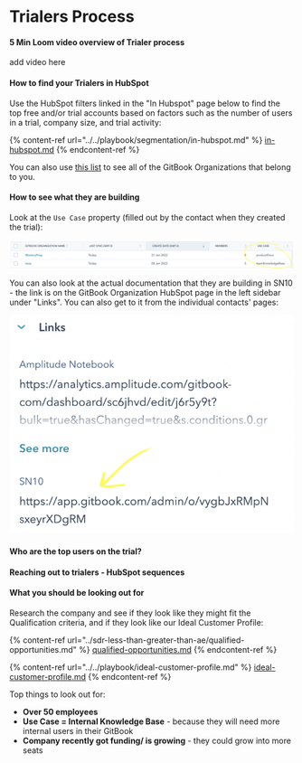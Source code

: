 # Trialers Process

#### 5 Min Loom video overview of Trialer process

add video here

#### How to find your Trialers in HubSpot

Use the HubSpot filters linked in the "In Hubspot" page below to find the top free and/or trial accounts based on factors such as the number of users in a trial, company size, and trial activity:

{% content-ref url="../../playbook/segmentation/in-hubspot.md" %}
[in-hubspot.md](../../playbook/segmentation/in-hubspot.md)
{% endcontent-ref %}

You can also use [this list](https://app.hubspot.com/contacts/8443689/objects/2-1138478/views/6957836/list) to see all of the GitBook Organizations that belong to you.&#x20;

#### How to see what they are building

Look at the `Use Case` property (filled out by the contact when they created the trial):

![In the list view](<../../.gitbook/assets/Screenshot 2022-02-02 at 1.43.07 PM.png>)

You can also look at the actual documentation that they are building in SN10 - the link is on the GitBook Organization HubSpot page in the left sidebar under "Links". You can also get to it from the individual contacts' pages:

![](<../../.gitbook/assets/Screenshot 2022-02-02 at 1.49.20 PM.png>)

####



#### Who are the top users on the trial?

#### Reaching out to trialers - HubSpot sequences

#### What you should be looking out for

Research the company and see if they look like they might fit the Qualification criteria, and if they look like our Ideal Customer Profile:

{% content-ref url="../sdr-less-than-greater-than-ae/qualified-opportunities.md" %}
[qualified-opportunities.md](../sdr-less-than-greater-than-ae/qualified-opportunities.md)
{% endcontent-ref %}

{% content-ref url="../../playbook/ideal-customer-profile.md" %}
[ideal-customer-profile.md](../../playbook/ideal-customer-profile.md)
{% endcontent-ref %}

Top things to look out for:

* **Over 50 employees**
* **Use Case = Internal Knowledge Base** - because they will need more internal users in their GitBook
* **Company recently got funding/ is growing** - they could grow into more seats
